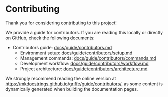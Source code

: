 # Contributing

Thank you for considering contributing to this project!

We provide a guide for contributors. If you are reading this locally or directly on GitHub, check the following documents:

- Contributors guide: [docs/guide/contributors.md](docs/guide/contributors.md)
    - Environment setup: [docs/guide/contributors/setup.md](docs/guide/contributors/setup.md)
    - Management commands: [docs/guide/contributors/commands.md](docs/guide/contributors/commands.md)
    - Development workflow: [docs/guide/contributors/workflow.md](docs/guide/contributors/workflow.md)
    - Project architecture: [docs/guide/contributors/architecture.md](docs/guide/contributors/architecture.md)

We strongly recommend reading the online version at https://mkdocstrings.github.io/griffe/guide/contributors/, as some content is dynamically generated when building the documentation pages.
